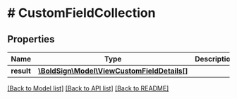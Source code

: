 # # CustomFieldCollection

## Properties

Name | Type | Description | Notes
------------ | ------------- | ------------- | -------------
**result** | [**\BoldSign\Model\ViewCustomFieldDetails[]**](ViewCustomFieldDetails.md) |  | [optional]

[[Back to Model list]](../../README.md#models) [[Back to API list]](../../README.md#endpoints) [[Back to README]](../../README.md)
